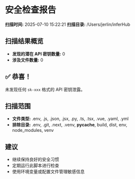 # 安全检查报告

**扫描时间:** 2025-07-10 15:22:21
**扫描目录:** /Users/jerlin/inferHub

## 扫描结果概览

- **发现的潜在 API 密钥数量:** 0
- **涉及文件数量:** 0

## ✅ 恭喜！

未发现任何 `sk-xxx` 格式的 API 密钥泄露。

## 扫描范围

- **文件类型:** .env, .js, .json, .jsx, .py, .ts, .tsx, .vue, .yaml, .yml
- **排除目录:** .env, .git, .next, .venv, __pycache__, build, dist, env, node_modules, venv

## 建议

- 继续保持良好的安全习惯
- 定期运行此脚本进行检查
- 使用环境变量或配置文件管理敏感信息